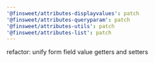 ```yaml
---
'@finsweet/attributes-displayvalues': patch
'@finsweet/attributes-queryparam': patch
'@finsweet/attributes-utils': patch
'@finsweet/attributes-list': patch
---
```


refactor: unify form field value getters and setters
